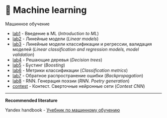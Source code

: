 # 🤖 Machine learning

Машинное обучение

- [lab1](https://github.com/TemaBlag/Yandex_SDA/tree/main/ML_part1/lab1_introduction_to_ML) - Введение в ML (_Introduction to ML_)
- [lab2](https://github.com/TemaBlag/Yandex_SDA/tree/main/ML_part1/lab2_linear_models) - Линейные модели (_Linear models_)
- [lab3](https://github.com/TemaBlag/Yandex_SDA/tree/main/ML_part1/lab3_linear_models_of_clf_reg_validation) - Линейные модели классификации и регрессии, валидация моделей (_Linear classification and regression models, model validation_)
- [lab4](https://github.com/TemaBlag/Yandex_SDA/tree/main/ML_part1/lab4_trees) - Решающие деревья (_Decision trees_)
- [lab5](https://github.com/TemaBlag/Yandex_SDA/tree/main/ML_part1/lab5_boosting) - Бустинг (_Boosting_)
- [lab6](https://github.com/TemaBlag/Yandex_SDA/tree/main/ML_part1/lab6_metrics) - Метрики классификации (_Classification metrics_)
- [lab7](https://github.com/TemaBlag/Yandex_SDA/tree/main/ML_part1/lab7_backpropagation) - Обратное распространение ошибки (_Backpropagation_)
- [lab8](https://github.com/TemaBlag/Yandex_SDA/tree/main/ML_part1/lab8_RNN_poetry) - RNN. Генерация поэзии (_RNN. Poetry generation_)
- [contest](https://github.com/TemaBlag/Yandex_SDA/tree/main/ML_part1/contest_CNN) - Контест. Сверточные нейронные сети (_Contest CNN_)

---
**Recommended literature**

Yandex handbook - [Учебник по машинному обучению](https://education.yandex.ru/handbook/ml)
